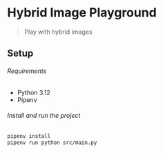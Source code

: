 # Hybrid Image Playground

> Play with hybrid images

## Setup

###### Requirements

* Python 3.12
* Pipenv

###### Install and run the project

```bash
pipenv install
pipenv run python src/main.py
```
